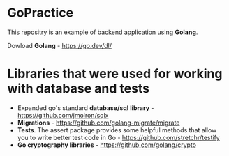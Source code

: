 # GoPractice
This repositry is an example of backend application using **Golang**.

Dowload **Golang** - https://go.dev/dl/
# Libraries that were used for working with database and tests
* Expanded go's standard **database/sql library** - https://github.com/jmoiron/sqlx
* **Migrations** - https://github.com/golang-migrate/migrate
* **Tests**. The assert package provides some helpful methods that allow you to write better test code in Go - https://github.com/stretchr/testify
* **Go cryptography libraries** - https://github.com/golang/crypto
